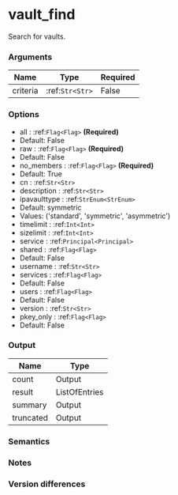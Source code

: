 [//]: # (THE CONTENT BELOW IS GENERATED. DO NOT EDIT.)
# vault_find
Search for vaults.

### Arguments
|Name|Type|Required
|-|-|-
|criteria|:ref:`Str<Str>`|False

### Options
* all : :ref:`Flag<Flag>` **(Required)**
 * Default: False
* raw : :ref:`Flag<Flag>` **(Required)**
 * Default: False
* no_members : :ref:`Flag<Flag>` **(Required)**
 * Default: True
* cn : :ref:`Str<Str>`
* description : :ref:`Str<Str>`
* ipavaulttype : :ref:`StrEnum<StrEnum>`
 * Default: symmetric
 * Values: ('standard', 'symmetric', 'asymmetric')
* timelimit : :ref:`Int<Int>`
* sizelimit : :ref:`Int<Int>`
* service : :ref:`Principal<Principal>`
* shared : :ref:`Flag<Flag>`
 * Default: False
* username : :ref:`Str<Str>`
* services : :ref:`Flag<Flag>`
 * Default: False
* users : :ref:`Flag<Flag>`
 * Default: False
* version : :ref:`Str<Str>`
* pkey_only : :ref:`Flag<Flag>`
 * Default: False

### Output
|Name|Type
|-|-
|count|Output
|result|ListOfEntries
|summary|Output
|truncated|Output

[//]: # (ADD YOUR NOTES BELOW. THESE WILL BE PICKED EVERY TIME THE DOCS ARE REGENERATED. //end)
### Semantics

### Notes

### Version differences